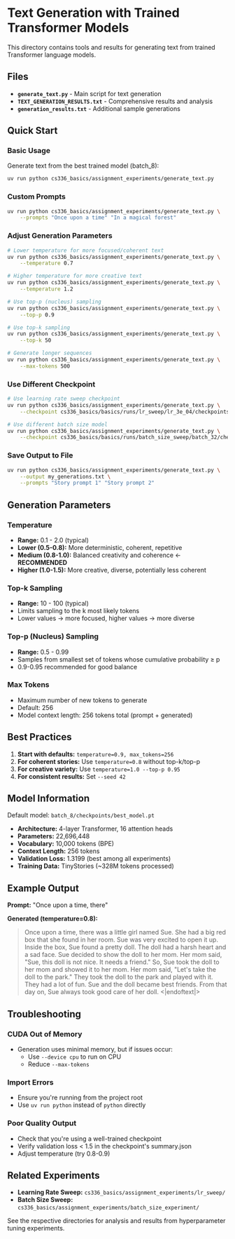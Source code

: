 # Text Generation with Trained Transformer Models

This directory contains tools and results for generating text from trained Transformer language models.

## Files

- **`generate_text.py`** - Main script for text generation
- **`TEXT_GENERATION_RESULTS.txt`** - Comprehensive results and analysis
- **`generation_results.txt`** - Additional sample generations

## Quick Start

### Basic Usage

Generate text from the best trained model (batch_8):

```bash
uv run python cs336_basics/assignment_experiments/generate_text.py
```

### Custom Prompts

```bash
uv run python cs336_basics/assignment_experiments/generate_text.py \
    --prompts "Once upon a time" "In a magical forest"
```

### Adjust Generation Parameters

```bash
# Lower temperature for more focused/coherent text
uv run python cs336_basics/assignment_experiments/generate_text.py \
    --temperature 0.7

# Higher temperature for more creative text
uv run python cs336_basics/assignment_experiments/generate_text.py \
    --temperature 1.2

# Use top-p (nucleus) sampling
uv run python cs336_basics/assignment_experiments/generate_text.py \
    --top-p 0.9

# Use top-k sampling
uv run python cs336_basics/assignment_experiments/generate_text.py \
    --top-k 50

# Generate longer sequences
uv run python cs336_basics/assignment_experiments/generate_text.py \
    --max-tokens 500
```

### Use Different Checkpoint

```bash
# Use learning rate sweep checkpoint
uv run python cs336_basics/assignment_experiments/generate_text.py \
    --checkpoint cs336_basics/basics/runs/lr_sweep/lr_3e_04/checkpoints/best_model.pt

# Use different batch size model
uv run python cs336_basics/assignment_experiments/generate_text.py \
    --checkpoint cs336_basics/basics/runs/batch_size_sweep/batch_32/checkpoints/best_model.pt
```

### Save Output to File

```bash
uv run python cs336_basics/assignment_experiments/generate_text.py \
    --output my_generations.txt \
    --prompts "Story prompt 1" "Story prompt 2"
```

## Generation Parameters

### Temperature
- **Range:** 0.1 - 2.0 (typical)
- **Lower (0.5-0.8):** More deterministic, coherent, repetitive
- **Medium (0.8-1.0):** Balanced creativity and coherence ← **RECOMMENDED**
- **Higher (1.0-1.5):** More creative, diverse, potentially less coherent

### Top-k Sampling
- **Range:** 10 - 100 (typical)
- Limits sampling to the k most likely tokens
- Lower values → more focused, higher values → more diverse

### Top-p (Nucleus) Sampling
- **Range:** 0.5 - 0.99
- Samples from smallest set of tokens whose cumulative probability ≥ p
- 0.9-0.95 recommended for good balance

### Max Tokens
- Maximum number of new tokens to generate
- Default: 256
- Model context length: 256 tokens total (prompt + generated)

## Best Practices

1. **Start with defaults:** `temperature=0.9, max_tokens=256`
2. **For coherent stories:** Use `temperature=0.8` without top-k/top-p
3. **For creative variety:** Use `temperature=1.0 --top-p 0.95`
4. **For consistent results:** Set `--seed 42`

## Model Information

Default model: `batch_8/checkpoints/best_model.pt`
- **Architecture:** 4-layer Transformer, 16 attention heads
- **Parameters:** 22,696,448
- **Vocabulary:** 10,000 tokens (BPE)
- **Context Length:** 256 tokens
- **Validation Loss:** 1.3199 (best among all experiments)
- **Training Data:** TinyStories (~328M tokens processed)

## Example Output

**Prompt:** "Once upon a time, there"

**Generated (temperature=0.8):**
> Once upon a time, there was a little girl named Sue. She had a big red box that she found in her room. Sue was very excited to open it up.
> Inside the box, Sue found a pretty doll. The doll had a harsh heart and a sad face. Sue decided to show the doll to her mom. Her mom said, "Sue, this doll is not nice. It needs a friend." So, Sue took the doll to her mom and showed it to her mom.
> Her mom said, "Let's take the doll to the park." They took the doll to the park and played with it. They had a lot of fun. Sue and the doll became best friends. From that day on, Sue always took good care of her doll.
> <|endoftext|>

## Troubleshooting

### CUDA Out of Memory
- Generation uses minimal memory, but if issues occur:
  - Use `--device cpu` to run on CPU
  - Reduce `--max-tokens`

### Import Errors
- Ensure you're running from the project root
- Use `uv run python` instead of `python` directly

### Poor Quality Output
- Check that you're using a well-trained checkpoint
- Verify validation loss < 1.5 in the checkpoint's summary.json
- Adjust temperature (try 0.8-0.9)

## Related Experiments

- **Learning Rate Sweep:** `cs336_basics/assignment_experiments/lr_sweep/`
- **Batch Size Sweep:** `cs336_basics/assignment_experiments/batch_size_experiment/`

See the respective directories for analysis and results from hyperparameter tuning experiments.
